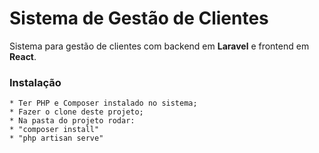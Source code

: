 # Sistema de Gestão de Clientes
Sistema para gestão de clientes com backend em **Laravel** e frontend em **React**.


### Instalação ###

    * Ter PHP e Composer instalado no sistema;
    * Fazer o clone deste projeto;
    * Na pasta do projeto rodar:
    * "composer install"
    * "php artisan serve"